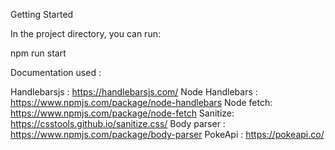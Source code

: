Getting Started 

In the project directory, you can run:

npm run start

Documentation used :

Handlebarsjs : https://handlebarsjs.com/
Node Handlebars : https://www.npmjs.com/package/node-handlebars
Node fetch: https://www.npmjs.com/package/node-fetch
Sanitize: https://csstools.github.io/sanitize.css/
Body parser : https://www.npmjs.com/package/body-parser
PokeApi : https://pokeapi.co/